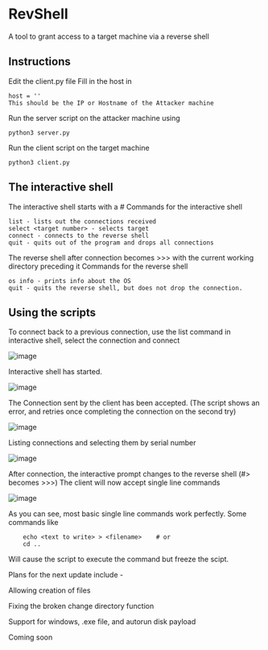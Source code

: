 # RevShell
A tool to grant access to a target machine via a reverse shell

## Instructions
Edit the client.py file 
Fill in the host in

    host = ''
    This should be the IP or Hostname of the Attacker machine

Run the server script on the attacker machine using

    python3 server.py
    
Run the client script on the target machine

    python3 client.py
    
## The interactive shell
The interactive shell starts with a #
Commands for the interactive shell

    list - lists out the connections received
    select <target number> - selects target
    connect - connects to the reverse shell
    quit - quits out of the program and drops all connections

The reverse shell after connection becomes >>> with the current working directory preceding it
Commands for the reverse shell

    os info - prints info about the OS
    quit - quits the reverse shell, but does not drop the connection.
    
## Using the scripts

To connect back to a previous connection, use the list command in interactive shell, select the connection and connect

![image](https://user-images.githubusercontent.com/70275323/114598481-918bcc00-9caf-11eb-8621-99fc5f26623e.png)

Interactive shell has started.

![image](https://user-images.githubusercontent.com/70275323/114598671-cac43c00-9caf-11eb-96ad-9528eb58e625.png)

The Connection sent by the client has been accepted.
(The script shows an error, and retries once completing the connection on the second try)

![image](https://user-images.githubusercontent.com/70275323/114598917-137bf500-9cb0-11eb-8f53-2be4066552da.png)

Listing connections and selecting them by serial number

![image](https://user-images.githubusercontent.com/70275323/114599075-40c8a300-9cb0-11eb-8d8f-71dfc245e2bb.png)

After connection, the interactive prompt changes to the reverse shell (#> becomes >>>)
The client will now accept single line commands

![image](https://user-images.githubusercontent.com/70275323/114599974-6dc98580-9cb1-11eb-87ec-f8458bf9a04b.png)

As you can see, most basic single line commands work perfectly.
Some commands like 

        echo <text to write> > <filename>    # or
        cd ..
        
        
Will cause the script to execute the command but freeze the scipt. 

Plans for the next update include - 

Allowing creation of files

Fixing the broken change directory function

Support for windows, .exe file, and autorun disk payload

Coming soon
